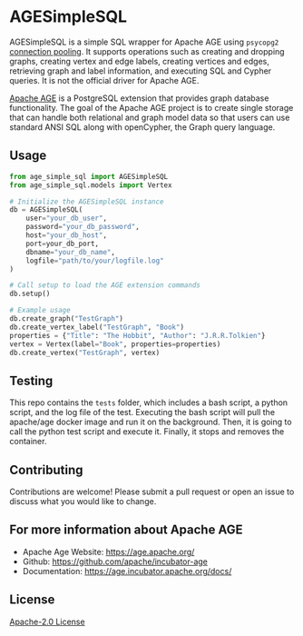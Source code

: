 # AGESimpleSQL
AGESimpleSQL is a simple SQL wrapper for Apache AGE using `psycopg2` [connection pooling](https://www.psycopg.org/psycopg3/docs/advanced/pool.html). It supports operations such as creating and dropping graphs, creating vertex and edge labels, creating vertices and edges, retrieving graph and label information, and executing SQL and Cypher queries. It is not the official driver for Apache AGE.

[Apache AGE](https://age.apache.org/) is a PostgreSQL extension that provides graph database functionality. The goal of the Apache AGE project is to create single storage that can handle both relational and graph model data so that users can use standard ANSI SQL along with openCypher, the Graph query language.


## Usage
```python
from age_simple_sql import AGESimpleSQL
from age_simple_sql.models import Vertex

# Initialize the AGESimpleSQL instance
db = AGESimpleSQL(
    user="your_db_user",
    password="your_db_password",
    host="your_db_host",
    port=your_db_port,
    dbname="your_db_name",
    logfile="path/to/your/logfile.log"
)

# Call setup to load the AGE extension commands
db.setup()

# Example usage
db.create_graph("TestGraph")
db.create_vertex_label("TestGraph", "Book")
properties = {"Title": "The Hobbit", "Author": "J.R.R.Tolkien"}
vertex = Vertex(label="Book", properties=properties)
db.create_vertex("TestGraph", vertex)
```

## Testing
This repo contains the `tests` folder, which includes a bash script, a python script, and the log file of the test. Executing the bash script will pull the apache/age docker image and run it on the background. Then, it is going to call the python test script and execute it. Finally, it stops and removes the container.

## Contributing
Contributions are welcome! Please submit a pull request or open an issue to discuss what you would like to change.

## For more information about Apache AGE
* Apache Age Website: https://age.apache.org/
* Github: https://github.com/apache/incubator-age
* Documentation: https://age.incubator.apache.org/docs/

## License
[Apache-2.0 License](https://www.apache.org/licenses/LICENSE-2.0)